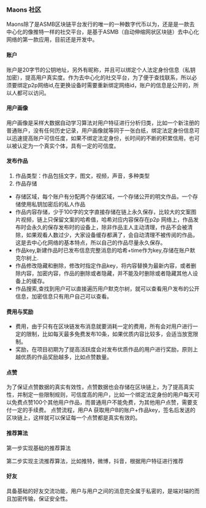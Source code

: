 
### Maons 社区

Maons除了是ASMB区块链平台发行的唯一的一种数字代币以为，还是是一款去中心化的像推特一样的社交平台，是基于ASMB（自动伸缩网状区块链）去中心化网络的第一款应用，目前还是开发中。

#### 账户
账户是20字节的公钥地址，另外有昵称，并且可以绑定个人法定身份信息（私钥加密），提高用户真实度。作为去中心化的社交平台，为了便于查找联系，所以必须要绑定p2p网络id,在更换设备时需要重新绑定网络id，账户的信息是公开的，所以人都可以访问。

#### 用户画像

用户画像是采样大数据自动学习算法对用户特征进行分析归类，比如一个新注册的普通账户，没有任何历史记录，用户画像就等同于一张白纸，绑定法定身份信息可以迅速提高账户可信任度，如果不绑定法定身份，长时间的不断的积累信用，也可以被认定为一个真实个体，具有一定的可信度。

#### 发布作品

1. 作品类型：作品包括文字，图文，视频，声音，多种类型
2. 作品存储
- 存储区域，每个账户有分配两个存储区域，一个存储公开的明文作品，一个存储使用私钥加密后的私人作品
- 作品内容存储，少于100字的文字直接存储在链上永久保存，比较大的文案图片视频，链上只保留文案的哈希值，哈希对应内容保存在p2p 网络上，作品发布时会永久的保存发布时的设备上，除非作品主人主动清理，作品不会被清除，如果观看人数过少，大家设备缓存都满了，会自动清理不被传阅的作品，这是去中心化网络的基本特点，所以自己的作品尽量永久保存。
- 作品key,新建作品时已发布信息完整消息的哈希+time作为key,存储在账户默克尔树上.
- 作品修改隐藏和删除，修改时指定作品key，将内容替换为最新内容，或者删除内容，加密内容，作品的删除或者隐藏，并不能及时删除或者隐藏其他人设备上的缓存。
- 作品搜索,查找到用户可以直接遍历用户默克尔树，就可以查看用户发布的公开信息，加密信息只有用户自己可以查看。
  
#### 费用与奖励
- 费用，由于只有在区块链发布消息就要消耗一定的费用，所有会对用户进行一定的限制，比如每天最多免费发布10条，如果优质内容比较多，会适当放宽限制。
- 奖励，在项目初期为了提高活跃度会对发布优质作品的用户进行奖励，原则上越优质的作品奖励越多，比如点赞数量。

#### 点赞

为了保证点赞数据的真实有效性，点赞数据也会存储在区块链上，为了提高真实性，并制定一些限制规则，可信度高的用户，比如一个绑定法定身份的用户每天可以免费点赞100个其他用户作品，而普通用户不能免费，为其他用户点赞，需要支付一定的手续费。
点赞流程，用户A 获取用户B的账户+作品key，签名后发送的区块链上，这样就可以保证每一个点赞都是真实有效的。

#### 推荐算法

第一步实现基础的推荐算法

第二步实现主流推荐算法，比如推特，微博，抖音，根据用户特征进行推荐

#### 好友

具备基础的好友交流功能，用户与用户之间的消息完全属于私密的，是端对端的而且加密传输，保证安全性。